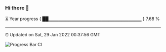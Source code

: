 ### Hi there 👋

⏳ Year progress { ██▁▁▁▁▁▁▁▁▁▁▁▁▁▁▁▁▁▁▁▁▁▁▁▁▁▁▁▁ } 7.68 %

---

⏰ Updated on Sat, 29 Jan 2022 00:37:56 GMT

![Progress Bar CI](https://github.com/liununu/liununu/workflows/Progress%20Bar%20CI/badge.svg)
